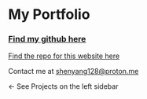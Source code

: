 # My Portfolio
### [Find my github here](https://github.com/FireLemons)  
[Find the repo for this website here](https://github.com/FireLemons/portfolio)  

Contact me at [shenyang128@proton.me](mailto:[shenyang128@proton.me])  

<- See Projects on the left sidebar
